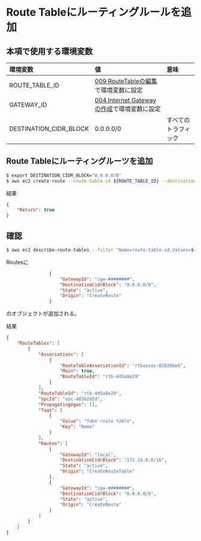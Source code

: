 # Route Tableにルーティングルールを追加

## 本項で使用する環境変数

|環境変数|値|意味|
|:--|:--|:--|
|ROUTE_TABLE_ID|[009 RouteTableの編集](/vpc/009_modify_route_table.md)で環境変数に設定||
|GATEWAY_ID|[004 Internet Gatewayの作成](/vpc/004_create_gateway.md)で環境変数に設定||
|DESTINATION_CIDR_BLOCK|0.0.0.0/0|すべてのトラフィック|

## Route Tableにルーティングルーツを追加

```bash
$ export DESTINATION_CIDR_BLOCK="0.0.0.0/0"
$ aws ec2 create-route --route-table-id ${ROUTE_TABLE_ID} --destination-cidr-block ${DESTINATION_CIDR_BLOCK} --gateway-id ${GATEWAY_ID}
```

結果

```json
{
    "Return": true
}
```

## 確認

```bash
$ aws ec2 describe-route-tables --filter "Name=route-table-id,Values=${ROUTE_TABLE_ID}"
```

Routesに

```json
                {
                    "GatewayId": "igw-########", 
                    "DestinationCidrBlock": "0.0.0.0/0", 
                    "State": "active", 
                    "Origin": "CreateRoute"
                }
```

のオブジェクトが追加される。


結果

```json
{
    "RouteTables": [
        {
            "Associations": [
                {
                    "RouteTableAssociationId": "rtbassoc-82620be6", 
                    "Main": true, 
                    "RouteTableId": "rtb-4d5a8e29"
                }
            ], 
            "RouteTableId": "rtb-4d5a8e29", 
            "VpcId": "vpc-48362d2d", 
            "PropagatingVgws": [], 
            "Tags": [
                {
                    "Value": "fabo route table", 
                    "Key": "Name"
                }
            ], 
            "Routes": [
                {
                    "GatewayId": "local", 
                    "DestinationCidrBlock": "172.16.0.0/16", 
                    "State": "active", 
                    "Origin": "CreateRouteTable"
                }, 
                {
                    "GatewayId": "igw-########", 
                    "DestinationCidrBlock": "0.0.0.0/0", 
                    "State": "active", 
                    "Origin": "CreateRoute"
                }
            ]
        }
    ]
}
```


